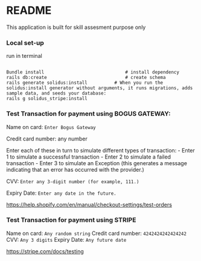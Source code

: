 # README

This application is built for skill assesment purpose only

### Local set-up

run in terminal 
```

Bundle install                              # install dependency
rails db:create                             # create schema
rails generate solidus:install          # When you run the solidus:install generator without arguments, it runs migrations, adds sample data, and seeds your database:
rails g solidus_stripe:install
```


### Test Transaction for payment using BOGUS GATEWAY:


Name on card: `Enter Bogus Gateway`

Credit card number: any number

Enter each of these in turn to simulate different types of transaction:
    - Enter 1 to simulate a successful transaction
    - Enter 2 to simulate a failed transaction
    - Enter 3 to simulate an Exception (this generates a message indicating that an error has occurred with the provider.)

CVV: `Enter any 3-digit number (for example, 111.)`

Expiry Date: `Enter any date in the future.`

https://help.shopify.com/en/manual/checkout-settings/test-orders

### Test Transaction for payment using STRIPE 


Name on card: `Any random string`
Credit card number: `4242424242424242`
CVV: `Any 3 digits`
Expiry Date: `Any future date`

https://stripe.com/docs/testing
